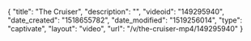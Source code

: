 {
    "title": "The Cruiser",
    "description": "",
    "videoid": "149295940",
    "date_created": "1518655782",
    "date_modified": "1519256014",
    "type": "captivate",
    "layout": "video",
    "url": "\/v\/the-cruiser-mp4\/149295940"
}
